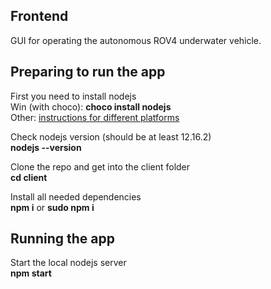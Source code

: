 ## Frontend

GUI for operating the autonomous ROV4 underwater vehicle.

## Preparing to run the app

First you need to install nodejs<br>
Win (with choco): **choco install nodejs**<br>
Other: [instructions for different platforms](https://nodejs.org/en/download/)<br>

Check nodejs version (should be at least 12.16.2)<br>
**nodejs --version**

Clone the repo and get into the client folder<br>
**cd client**

Install all needed dependencies<br>
**npm i** or **sudo npm i**

## Running the app

Start the local nodejs server<br>
**npm start**
